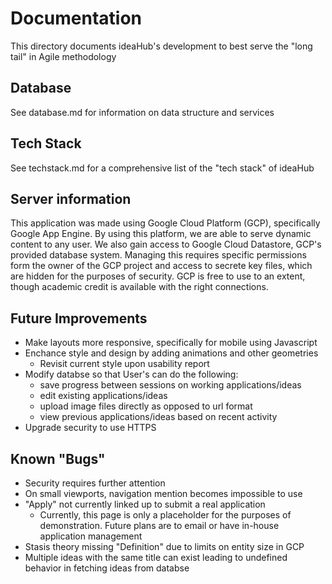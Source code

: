 # Documentation
This directory documents ideaHub's development to best serve the "long tail" in Agile methodology

## Database
See database.md for information on data structure and services

## Tech Stack
See techstack.md for a comprehensive list of the "tech stack" of ideaHub

## Server information
This application was made using Google Cloud Platform (GCP), specifically Google App Engine.  By using this platform, we are able to serve dynamic content to any user.  We also gain access to Google Cloud Datastore, GCP's provided database system.  Managing this requires specific permissions form the owner of the GCP project and access to secrete key files, which are hidden for the purposes of security.  GCP is free to use to an extent, though academic credit is available with the right connections.

## Future Improvements
- Make layouts more responsive, specifically for mobile using Javascript
- Enchance style and design by adding animations and other geometries
	- Revisit current style upon usability report
- Modify databse so that User's can do the following:
  - save progress between sessions on working applications/ideas
  - edit existing applications/ideas
  - upload image files directly as opposed to url format
  - view previous applications/ideas based on recent activity
- Upgrade security to use HTTPS

## Known "Bugs"
- Security requires further attention
- On small viewports, navigation mention becomes impossible to use
- "Apply" not currently linked up to submit a real application
	- Currently, this page is only a placeholder for the purposes of demonstration.  Future plans are to email or have in-house application management
- Stasis theory missing "Definition" due to limits on entity size in GCP
- Multiple ideas with the same title can exist leading to undefined behavior in fetching ideas from databse